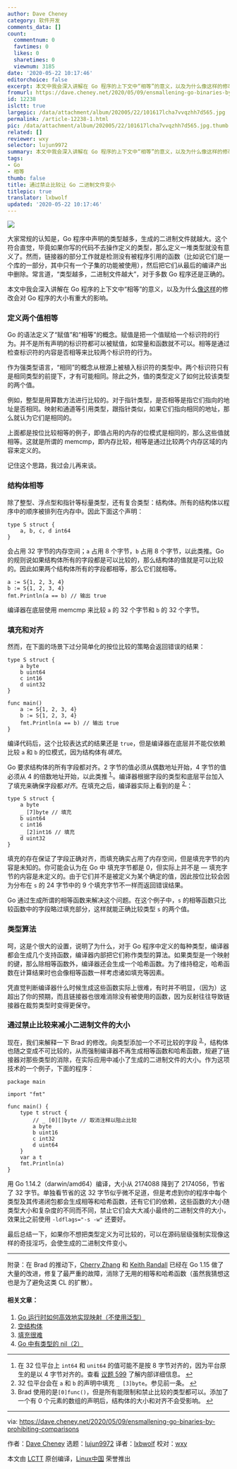 ```yaml
---
author: Dave Cheney
category: 软件开发
comments_data: []
count:
  commentnum: 0
  favtimes: 0
  likes: 0
  sharetimes: 0
  viewnum: 3185
date: '2020-05-22 10:17:46'
editorchoice: false
excerpt: 本文中我会深入讲解在 Go 程序的上下文中“相等”的意义，以及为什么像这样的修改会对 Go 程序的大小有重大的影响。
fromurl: https://dave.cheney.net/2020/05/09/ensmallening-go-binaries-by-prohibiting-comparisons
id: 12238
islctt: true
largepic: /data/attachment/album/202005/22/101617lcha7vvqzhh7d565.jpg
permalink: /article-12238-1.html
pic: /data/attachment/album/202005/22/101617lcha7vvqzhh7d565.jpg.thumb.jpg
related: []
reviewer: wxy
selector: lujun9972
summary: 本文中我会深入讲解在 Go 程序的上下文中“相等”的意义，以及为什么像这样的修改会对 Go 程序的大小有重大的影响。
tags:
- Go
- 相等
thumb: false
title: 通过禁止比较让 Go 二进制文件变小
titlepic: true
translator: lxbwolf
updated: '2020-05-22 10:17:46'
---
```


![](/data/attachment/album/202005/22/101617lcha7vvqzhh7d565.jpg)


大家常规的认知是，Go 程序中声明的类型越多，生成的二进制文件就越大。这个符合直觉，毕竟如果你写的代码不去操作定义的类型，那么定义一堆类型就没有意义了。然而，链接器的部分工作就是检测没有被程序引用的函数（比如说它们是一个库的一部分，其中只有一个子集的功能被使用），然后把它们从最后的编译产出中删除。常言道，“类型越多，二进制文件越大”，对于多数 Go 程序还是正确的。


本文中我会深入讲解在 Go 程序的上下文中“相等”的意义，以及为什么[像这样](https://github.com/golang/net/commit/e0ff5e5a1de5b859e2d48a2830d7933b3ab5b75f)的修改会对 Go 程序的大小有重大的影响。


### 定义两个值相等


Go 的语法定义了“赋值”和“相等”的概念。赋值是把一个值赋给一个标识符的行为。并不是所有声明的标识符都可以被赋值，如常量和函数就不可以。相等是通过检查标识符的内容是否相等来比较两个标识符的行为。


作为强类型语言，“相同”的概念从根源上被植入标识符的类型中。两个标识符只有是相同类型的前提下，才有可能相同。除此之外，值的类型定义了如何比较该类型的两个值。


例如，整型是用算数方法进行比较的。对于指针类型，是否相等是指它们指向的地址是否相同。映射和通道等引用类型，跟指针类似，如果它们指向相同的地址，那么就认为它们是相同的。


上面都是按位比较相等的例子，即值占用的内存的位模式是相同的，那么这些值就相等。这就是所谓的 memcmp，即内存比较，相等是通过比较两个内存区域的内容来定义的。


记住这个思路，我过会儿再来谈。


### 结构体相等


除了整型、浮点型和指针等标量类型，还有复合类型：结构体。所有的结构体以程序中的顺序被排列在内存中。因此下面这个声明：



```
type S struct {
    a, b, c, d int64
}
```

会占用 32 字节的内存空间；`a` 占用 8 个字节，`b` 占用 8 个字节，以此类推。Go 的规则说如果结构体所有的字段都是可以比较的，那么结构体的值就是可以比较的。因此如果两个结构体所有的字段都相等，那么它们就相等。



```
a := S{1, 2, 3, 4}
b := S{1, 2, 3, 4}
fmt.Println(a == b) // 输出 true
```

编译器在底层使用 memcmp 来比较 `a` 的 32 个字节和 `b` 的 32 个字节。


### 填充和对齐


然而，在下面的场景下过分简单化的按位比较的策略会返回错误的结果：



```
type S struct {
    a byte
    b uint64
    c int16
    d uint32
}

func main()
    a := S{1, 2, 3, 4}
    b := S{1, 2, 3, 4}
    fmt.Println(a == b) // 输出 true
}
```

编译代码后，这个比较表达式的结果还是 `true`，但是编译器在底层并不能仅依赖比较 `a` 和 `b` 的位模式，因为结构体有*填充*。


Go 要求结构体的所有字段都对齐。2 字节的值必须从偶数地址开始，4 字节的值必须从 4 的倍数地址开始，以此类推 <sup id="fnref1"> <a href="#fn1" rel="footnote">  1 </a></sup>。编译器根据字段的类型和底层平台加入了填充来确保字段都*对齐*。在填充之后，编译器实际上看到的是 <sup id="fnref2"> <a href="#fn2" rel="footnote">  2 </a></sup>：



```
type S struct {
    a byte
    _ [7]byte // 填充
    b uint64
    c int16
    _ [2]int16 // 填充
    d uint32
}
```

填充的存在保证了字段正确对齐，而填充确实占用了内存空间，但是填充字节的内容是未知的。你可能会认为在 Go 中 填充字节都是 0，但实际上并不是 — 填充字节的内容是未定义的。由于它们并不是被定义为某个确定的值，因此按位比较会因为分布在 `s` 的 24 字节中的 9 个填充字节不一样而返回错误结果。


Go 通过生成所谓的相等函数来解决这个问题。在这个例子中，`s` 的相等函数只比较函数中的字段略过填充部分，这样就能正确比较类型 `s` 的两个值。


### 类型算法


呵，这是个很大的设置，说明了为什么，对于 Go 程序中定义的每种类型，编译器都会生成几个支持函数，编译器内部把它们称作类型的算法。如果类型是一个映射的键，那么除相等函数外，编译器还会生成一个哈希函数。为了维持稳定，哈希函数在计算结果时也会像相等函数一样考虑诸如填充等因素。


凭直觉判断编译器什么时候生成这些函数实际上很难，有时并不明显，（因为）这超出了你的预期，而且链接器也很难消除没有被使用的函数，因为反射往往导致链接器在裁剪类型时变得更保守。


### 通过禁止比较来减小二进制文件的大小


现在，我们来解释一下 Brad 的修改。向类型添加一个不可比较的字段 <sup id="fnref3"> <a href="#fn3" rel="footnote">  3 </a></sup>，结构体也随之变成不可比较的，从而强制编译器不再生成相等函数和哈希函数，规避了链接器对那些类型的消除，在实际应用中减小了生成的二进制文件的大小。作为这项技术的一个例子，下面的程序：



```
package main

import "fmt"

func main() {
    type t struct {
        // _ [0][]byte // 取消注释以阻止比较
        a byte
        b uint16
        c int32
        d uint64
    }
    var a t
    fmt.Println(a)
}
```

用 Go 1.14.2（darwin/amd64）编译，大小从 2174088 降到了 2174056，节省了 32 字节。单独看节省的这 32 字节似乎微不足道，但是考虑到你的程序中每个类型及其传递闭包都会生成相等和哈希函数，还有它们的依赖，这些函数的大小随类型大小和复杂度的不同而不同，禁止它们会大大减小最终的二进制文件的大小，效果比之前使用 `-ldflags="-s -w"` 还要好。


最后总结一下，如果你不想把类型定义为可比较的，可以在源码层级强制实现像这样的奇技淫巧，会使生成的二进制文件变小。




---


附录：在 Brad 的推动下，[Cherry Zhang](https://go-review.googlesource.com/c/go/+/231397) 和 [Keith Randall](https://go-review.googlesource.com/c/go/+/191198) 已经在 Go 1.15 做了大量的改进，修复了最严重的故障，消除了无用的相等和哈希函数（虽然我猜想这也是为了避免这类 CL 的扩散）。


#### 相关文章：


1. [Go 运行时如何高效地实现映射（不使用泛型）](https://dave.cheney.net/2018/05/29/how-the-go-runtime-implements-maps-efficiently-without-generics "How the Go runtime implements maps efficiently (without generics)")
2. [空结构体](https://dave.cheney.net/2014/03/25/the-empty-struct "The empty struct")
3. [填充很难](https://dave.cheney.net/2015/10/09/padding-is-hard "Padding is hard")
4. [Go 中有类型的 nil（2）](https://dave.cheney.net/2017/08/09/typed-nils-in-go-2 "Typed nils in Go 2")




---


1. 在 32 位平台上 `int64` 和 `unit64` 的值可能不是按 8 字节对齐的，因为平台原生的是以 4 字节对齐的。查看 [议题 599](https://github.com/golang/go/issues/599) 了解内部详细信息。 [↩](#fnref1)
2. 32 位平台会在 `a` 和 `b` 的声明中填充 `_ [3]byte`。参见前一条。 [↩](#fnref2)
3. Brad 使用的是`[0]func()`，但是所有能限制和禁止比较的类型都可以。添加了一个有 0 个元素的数组的声明后，结构体的大小和对齐不会受影响。 [↩](#fnref3)




---


via: <https://dave.cheney.net/2020/05/09/ensmallening-go-binaries-by-prohibiting-comparisons>


作者：[Dave Cheney](https://dave.cheney.net/author/davecheney) 选题：[lujun9972](https://github.com/lujun9972) 译者：[lxbwolf](https://github.com/lxbwolf) 校对：[wxy](https://github.com/wxy)


本文由 [LCTT](https://github.com/LCTT/TranslateProject) 原创编译，[Linux中国](https://linux.cn/) 荣誉推出